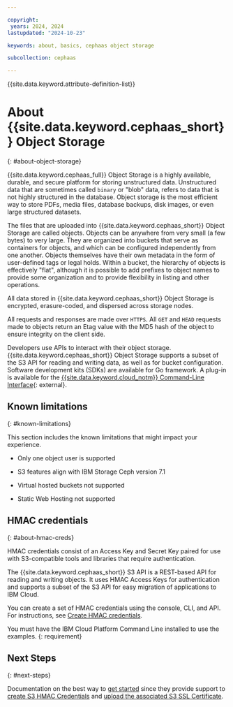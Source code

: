 ```yaml
---

copyright:
 years: 2024, 2024
lastupdated: "2024-10-23"

keywords: about, basics, cephaas object storage

subcollection: cephaas

---
```


{{site.data.keyword.attribute-definition-list}}


# About {{site.data.keyword.cephaas_short}} Object Storage
{: #about-object-storage}

{{site.data.keyword.cephaas_full}} Object Storage is a highly available, durable, and secure platform for storing unstructured data. Unstructured data that are sometimes called `binary` or "blob" data, refers to data that is not highly structured in the database. Object storage is the most efficient way to store PDFs, media files, database backups, disk images, or even large structured datasets.

The files that are uploaded into {{site.data.keyword.cephaas_short}} Object Storage are called objects. Objects can be anywhere from very small (a few bytes) to very large. They are organized into buckets that serve as containers for objects, and which can be configured independently from one another. Objects themselves have their own metadata in the form of user-defined tags or legal holds. Within a bucket, the hierarchy of objects is effectively "flat", although it is possible to add prefixes to object names to provide some organization and to provide flexibility in listing and other operations.

All data stored in {{site.data.keyword.cephaas_short}} Object Storage is encrypted, erasure-coded, and dispersed across storage nodes.

All requests and responses are made over `HTTPS`. All `GET` and `HEAD` requests made to objects return an Etag value with the MD5 hash of the object to ensure integrity on the client side.

Developers use APIs to interact with their object storage. {{site.data.keyword.cephaas_short}} Object Storage supports a subset of the S3 API for reading and writing data, as well as for bucket configuration. Software development kits (SDKs) are available for Go framework. A plug-in is available for the [{{site.data.keyword.cloud_notm}} Command-Line Interface](/docs/cli?topic=cli-getting-started){: external}.


## Known limitations
{: #known-limitations}

This section includes the known limitations that might impact your experience.

* Only one object user is supported

* S3 features align with IBM Storage Ceph version 7.1

* Virtual hosted buckets not supported

* Static Web Hosting not supported


## HMAC credentials
{: #about-hmac-creds}

HMAC credentials consist of an Access Key and Secret Key paired for use with S3-compatible tools and libraries that require authentication.

The {{site.data.keyword.cephaas_short}} S3 API is a REST-based API for reading and writing objects. It uses HMAC Access Keys for authentication and supports a subset of the S3 API for easy migration of applications to IBM Cloud.

You can create a set of HMAC credentials using the console, CLI, and API. For instructions, see [Create HMAC credentials](/docs/cephaas?topic=cephaas-creating-s3-credential-sds).

You must have the IBM Cloud Platform Command Line installed to use the examples.
{: requirement}


## Next Steps
{: #next-steps}

Documentation on the best way to [get started](/docs/cephaas?topic=cephaas-getting-started) since they provide support to [create S3 HMAC Credentials](/docs/cephaas?topic=cephaas-creating-s3-credential-sds) and [upload the associated S3 SSL Certificate](/docs/cephaas?topic=cephaas-uploading-s3-certificate).
